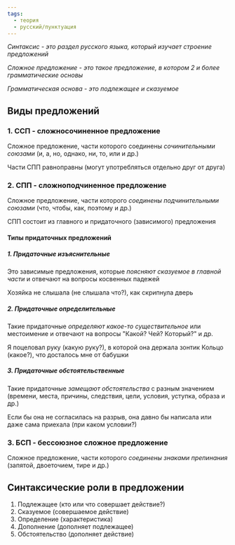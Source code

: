 ```yaml
---
tags:
  - теория
  - русский/пунктуация
---
```

*Синтаксис - это раздел русского языка, который изучает строение предложений*

*Сложное предложение - это такое предложение, в котором 2 и более грамматические основы*

*Грамматическая основа - это подлежащее и сказуемое*

## Виды предложений

### 1. ССП - сложносочиненное предложение
Сложное предложение, части которого соединены *сочинительными союзами* (и, а, но, однако, ни, то, или и др.)

Части СПП равноправны (могут употребляться отдельно друг от друга)

### 2. СПП - сложноподчиненное предложение
Сложное предложение, части которого *соединены подчинительными союзами* (что, чтобы, как, поэтому и др.)

СПП состоит из главного и придаточного (зависимого) предложения

#### Типы придаточных предложений
##### 1. Придаточные изъяснительные
Это зависимые предложения, которые *поясняют сказуемое в главной части* и отвечают на вопросы косвенных падежей

Хозяйка не слышала (не слышала что?), как скрипнула дверь
##### 2. Придаточные определительные
Такие придаточные *определяют какое-то существительное* или местоимение и отвечают на вопросы "Какой? Чей? Который?" и др.

Я поцеловал руку (какую руку?), в которой она держала зонтик
Кольцо (какое?), что досталось мне от бабушки
##### 3. Придаточные обстоятельственные
Такие придаточные *замещают обстоятельства* с разным значением (времени, места, причины, следствия, цели, условия, уступка, образа и др.)

Если бы она не согласилась на разрыв, она давно бы написала или даже сама приехала (при каком условии?)

### 3. БСП - бессоюзное сложное предложение
Сложное предложение, части которого *соединены знаками препинания* (запятой, двоеточием, тире и др.)

## Синтаксические роли в предложении
1. Подлежащее (кто или что совершает действие?)
2. Сказуемое (совершаемое действие)
3. Определение (характеристика)
4. Дополнение (дополняет подлежащее)
5. Обстоятельство (дополняет действие)